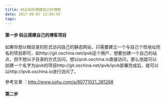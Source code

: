 ```yaml
---
title: 码云如何搭建自己的博客
date: 2017-09-07 13:09:59
tags:
---
```


#### 第一步 码云搭建自己的博客项目

如果你想以根目录的形式访问自己的静态网站，只需要建立一个与自己个性地址同名的项目即可，如http://git.oschina.net/ipvb这个用户，想要创建一个自己的站点，但不想以子目录的方式访问，想以ipvb.oschina.io直接访问，那么他就可以创建一个名字为ipvb的项目http://git.oschina.net/ipvb/ipvb部署完成后，就可以以http://ipvb.oschina.io进行访问了。

参考文章 ：http://www.sohu.com/a/80771021_381268


#### 第二步